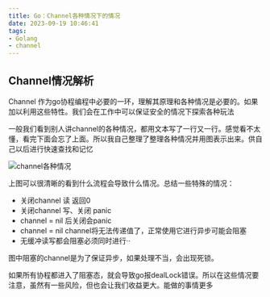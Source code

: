 ```yaml
---
title: Go：Channel各种情况下的情况
date: 2023-09-19 10:46:41
tags:
- Golang
- channel
---
```


## Channel情况解析

Channel 作为go协程编程中必要的一环，理解其原理和各种情况是必要的。如果加以利用这些特性。我们会在工作中可以保证安全的情况下探索各种玩法

一般我们看到别人讲channel的各种情况，都用文本写了一行又一行。感觉看不太懂，看完下面会忘了上面。所以我自己整理了整理各种情况并用图表示出来。供自己以后进行快速查找和记忆

![channel各种情况](https://img1.imgtp.com/2023/09/19/hV0QoxLs.png)

上图可以很清晰的看到什么流程会导致什么情况。总结一些特殊的情况：

- 关闭channel 读 返回0
- 关闭channel 写、关闭 panic
- channel = nil 后关闭会panic
- channel = nil channel将无法传递值了，正常使用它进行异步可能会阻塞
- 无缓冲读写都会阻塞必须同时进行··

图中阻塞的channel是为了保证异步，如果处理不当，会出现死锁。

如果所有协程都进入了阻塞态，就会导致go报dealLock错误。所以在这些情况要注意，虽然有一些风险，但也会让我们收益更大。能做的事情更多